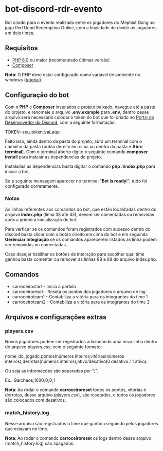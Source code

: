 # bot-discord-rdr-evento

Bot criado para o evento realizado entre os jogadores do Mephist Gang no jogo Red Dead Redemption Online, com a finalidade de dividir os jogadores em dois times.

## Requisitos

- [PHP 8.0](https://php.net/) ou maior (recomendado últimas versão)
- [Composer](https://getcomposer.org/)

**Nota:** O PHP deve estar configurado como variável de ambiente no windows ([tutorial](https://devcontratado.com/blog/php/como-configurar-um-ambiente-php-mysql#vari%C3%A1veis-de-ambiente)).

## Configuração do bot

Com o **PHP** e **Composer** instalados e projeto baixado, navegue até a pasta do projeto, e renomeie o arquivo **.env.example** para **.env**, dentro desse arquivo será necessário colocar o token do bot que foi criado no [Portal de Desenvovedor do Discord](https://discord.com/developers/applications), com a seguinte formatação: 

TOKEN=seu_token_vai_aqui

Feito isso, ainda dentro da pasta do projeto, abra um terminal com o caminho da pasta (botão dereito em cima ou dentro da pasta e **Abrir terminal**). Com o terminal aberto digite o seguinte comando **composer install** para instalar as dependencias do projeto.

Instaladas as dependencias basta digitar o comando **php .\index.php** para iniciar o bot.

Se a seguinte mensagem aparecer no terminal "**Bot is ready!**", tudo foi configurado corretamente.

### Notas

As linhas referentes aos comandos do bot, que estão localizadas dentro do arquivo **index.php** (linha 33 até 43), devem ser comentadas ou removidas após a primeira inicialização do bot.

Para verficar se os comandos foram registrados com sucesso dentro do discord basta clicar com o botão direito em cima do bot e em seguinda **Gerênciar integração** se os comandos aparecerem  listados as linha podem ser removidas ou comentadas.

Caso desejar habilitar os botões de interação para escolher qual time ganhou basta comentar ou remover as linhas 88 e 89 do arquivo index.php.

## Comandos

- carroceirostart - Inicia a partida
- carroceiroreset - Reseta os pontos dos jogadores e arquivo de log
- carroceiroteam1 - Contabiliza a vitória para os integrantes do time 1
- carroceiroteam2 - Contabiliza a vitória para os integrantes do time 2

## Arquivos e configurações extras

### players.csv

Novos jogadores podem ser registrados adicionando uma nova linha dentro do arquivo players.csv, com o seguinte formato:

nome_do_jogado;pontos(números inteiro);vitórias(números inteiros);derrotas(números inteiros);ativo/desativo(0 desativo / 1 ativo).

Ou seja as informações são separadas por ";".

Ex.: Garchaos;1000;0;0;1

**Nota**: Ao rodar o comando **carroceiroreset** todos os pontos, vitórias e derrotas, desse arquivo (players.csv), são resetados, e todos os jogadores são colocados com desativos.

### match_history.log

Nesse arquivo são registrados o time que ganhou seguindo pelos jogadores que estavam no time.

**Nota**: Ao rodar o comando **carroceiroreset** os logs dentro desse arquivo (match_history.log) são apagados.